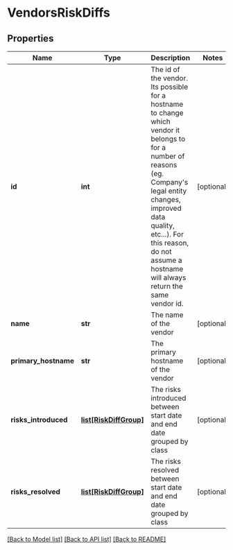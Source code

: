 # VendorsRiskDiffs

## Properties
Name | Type | Description | Notes
------------ | ------------- | ------------- | -------------
**id** | **int** | The id of the vendor. Its possible for a hostname to change which vendor it belongs to for a number of reasons (eg. Company&#39;s legal entity changes, improved data quality, etc...). For this reason, do not assume a hostname will always return the same vendor id. | [optional] 
**name** | **str** | The name of the vendor | [optional] 
**primary_hostname** | **str** | The primary hostname of the vendor | [optional] 
**risks_introduced** | [**list[RiskDiffGroup]**](RiskDiffGroup.md) | The risks introduced between start date and end date grouped by class | [optional] 
**risks_resolved** | [**list[RiskDiffGroup]**](RiskDiffGroup.md) | The risks resolved between start date and end date grouped by class | [optional] 

[[Back to Model list]](../README.md#documentation-for-models) [[Back to API list]](../README.md#documentation-for-api-endpoints) [[Back to README]](../README.md)


